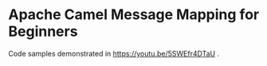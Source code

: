 # Apache Camel Message Mapping for Beginners
Code samples demonstrated in https://youtu.be/5SWEfr4DTaU .

